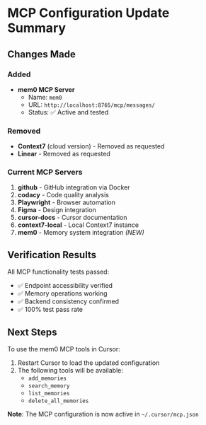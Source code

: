 # MCP Configuration Update Summary

## Changes Made

### Added
- **mem0 MCP Server**
  - Name: `mem0`
  - URL: `http://localhost:8765/mcp/messages/`
  - Status: ✅ Active and tested

### Removed
- **Context7** (cloud version) - Removed as requested
- **Linear** - Removed as requested

### Current MCP Servers
1. **github** - GitHub integration via Docker
2. **codacy** - Code quality analysis
3. **Playwright** - Browser automation
4. **Figma** - Design integration
5. **cursor-docs** - Cursor documentation
6. **context7-local** - Local Context7 instance
7. **mem0** - Memory system integration *(NEW)*

## Verification Results

All MCP functionality tests passed:
- ✅ Endpoint accessibility verified
- ✅ Memory operations working
- ✅ Backend consistency confirmed
- ✅ 100% test pass rate

## Next Steps

To use the mem0 MCP tools in Cursor:
1. Restart Cursor to load the updated configuration
2. The following tools will be available:
   - `add_memories`
   - `search_memory`
   - `list_memories`
   - `delete_all_memories`

**Note**: The MCP configuration is now active in `~/.cursor/mcp.json` 